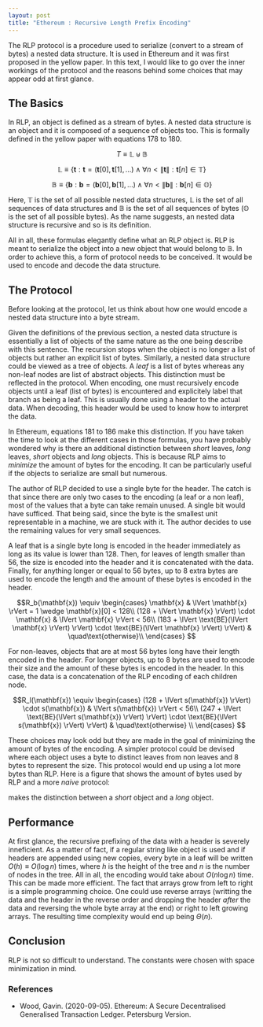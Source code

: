 ```yaml
---
layout: post
title: "Ethereum : Recursive Length Prefix Encoding"
---
```


The RLP protocol is  a procedure used to serialize (convert to a stream of bytes) a nested data structure. It is used in Ethereum and it was first proposed in the yellow paper. In this text, I would like to go over the inner workings of the protocol and the reasons behind some choices that may appear odd at first glance.

## The Basics
In RLP, an object is defined as a stream of bytes. A nested data structure is an object and it is composed of a sequence of objects too. This is formally defined in the yellow paper with equations 178 to 180.

$$T \equiv \mathbb{L} \uplus \mathbb{B}$$

$$\mathbb{L} \equiv \{ \mathbf{t} : \mathbf{t} = (\mathbf{t}[0],\mathbf{t}[1],\ldots) \wedge \forall n < \lVert \mathbf{t} \rVert : \mathbf{t}[n] \in \mathbb{T} \}$$

$$\mathbb{B} \equiv \{ \mathbf{b} : \mathbf{b} = (\mathbf{b}[0],\mathbf{b}[1],\ldots) \wedge \forall n < \lVert \mathbf{b} \rVert : \mathbf{b}[n] \in \mathbb{O} \}$$

Here, $\mathbb{T}$ is the set of all possible nested data structures, $\mathbb{L}$ is the set of all sequences of data structures and $\mathbb{B}$ is the set of all sequences of bytes ($\mathbb{O}$ is the set of all possible bytes). As the name suggests, an nested data structure is recursive and so is its definition.

All in all, these formulas elegantly define what an RLP object is. RLP is meant to serialize the object into a new object that would belong to $\mathbb{B}$. In order to achieve this, a form of protocol needs to be conceived. It would be used to encode and decode the data structure.

## The Protocol
Before looking at the protocol, let us think about how one would encode a nested data structure into a byte stream.

Given the definitions of the previous section, a nested data structure is essentially a list of objects of the same nature as the one being describe with this sentence. The recursion stops when the object is no longer a list of objects but rather an explicit list of bytes. Similarly, a nested data structure could be viewed as a tree of objects. A *leaf* is a list of bytes whereas any non-leaf nodes are list of abstract objects. This distinction must be reflected in the protocol. When encoding, one must recursively encode objects until a leaf (list of bytes) is encountered and explicitely label that branch as being a leaf. This is usually done using a header to the actual data. When decoding, this header would be used to know how to interpret the data.

In Ethereum, equations 181 to 186 make this distinction. If you have taken the time to look at the different cases in those formulas, you have probably wondered why is there an additional distinction between *short* leaves, *long* leaves, *short* objects and *long* objects. This is because RLP aims to *minimize* the amount of bytes for the encoding. It can be particularly useful if the objects to serialize are small but numerous.

The author of RLP decided to use a single byte for the header. The catch is that since there are only two cases to the encoding (a leaf or a non leaf), most of the values that a byte can take remain unused. A single bit would have sufficed. That being said, since the byte is the smallest unit representable in a machine, we are stuck with it. The author decides to use the remaining values for very small sequences. 

A leaf that is a single byte long is encoded in the header immediately as long as its value is lower than 128. Then, for leaves of length smaller than 56, the size is encoded into the header and it is concatenated with the data. Finally, for anything longer or equal to 56 bytes, up to 8 extra bytes are used to encode the length and the amount of these bytes is encoded in the header.

$$R_b(\mathbf{x}) \equiv
    \begin{cases}
       \mathbf{x} & \lVert \mathbf{x} \rVert = 1 \wedge \mathbf{x}[0] < 128\\
       (128 + \lVert \mathbf{x} \rVert) \cdot \mathbf{x} & \lVert \mathbf{x} \rVert < 56\\
       (183 + \lVert \text{BE}(\lVert \mathbf{x} \rVert) \rVert) \cdot \text{BE}(\lVert \mathbf{x} \rVert) \rVert) & \quad\text{otherwise}\\
    \end{cases}
$$

For non-leaves, objects that are at most 56 bytes long have their length encoded in the header. For longer objects, up to 8 bytes are used to encode their size and the amount of these bytes is encoded in the header. In this case, the data is a concatenation of the RLP encoding of each children node.

$$R_l(\mathbf{x}) \equiv
    \begin{cases}
       (128 + \lVert s(\mathbf{x}) \rVert) \cdot s(\mathbf{x}) & \lVert s(\mathbf{x}) \rVert < 56\\
       (247 + \lVert \text{BE}(\lVert s(\mathbf{x}) \rVert) \rVert) \cdot \text{BE}(\lVert s(\mathbf{x}) \rVert) \rVert) & \quad\text{otherwise} \\
    \end{cases}
$$

These choices may look odd but they are made in the goal of minimizing the amount of bytes of the encoding. A simpler protocol could be devised where each object uses a byte to distinct leaves from non leaves and 8 bytes to represent the size. This protocol would end up using a lot more bytes than RLP.
Here is a figure that shows the amount of bytes used by RLP and a more *naive* protocol:

makes the distinction between a *short* object and a *long* object.

## Performance
At first glance, the recursive prefixing of the data with a header is severely inneficient. As a matter of fact, if a regular string like object is used and if headers are appended using new copies, every byte in a leaf will be written $O(h) \equiv O(\log{n})$ times, where $h$ is the height of the tree and $n$ is the number of nodes in the tree. All in all, the encoding would take about $O(n\log{n})$ time. This can be made more efficient. The fact that arrays grow from left to right is a simple programming choice. One could use reverse arrays (writting the data and the header in the reverse order and dropping the header *after* the data and reversing the whole byte array at the end) or right to left growing arrays. The resulting time complexity would end up being $\Theta(n)$.

## Conclusion
RLP is not so difficult to understand. The constants were chosen with space minimization in mind.

### References
 - Wood, Gavin. (2020-09-05). Ethereum: A Secure Decentralised Generalised Transaction Ledger. Petersburg Version.